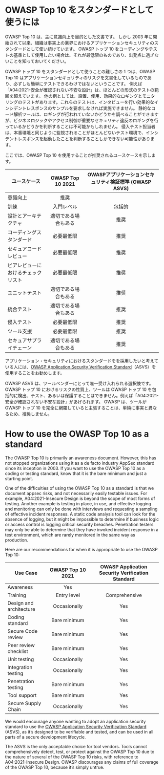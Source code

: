 # OWASP Top 10 をスタンダードとして使うには

OWASP Top 10 は、主に意識向上を目的とした文書です。
しかし 2003 年に開始されて以来、組織は事実上の業界におけるアプリケーションセキュリティのスタンダードとして使い続けています。
OWASP トップ 10 をコーディングやテストの基準として使用したい場合は、それが最低限のものであり、出発点に過ぎないことを知っておいてください。

OWASP トップ 10 をスタンダードとして使うことの難しさの 1 つは、OWASP Top 10 はアプリケーションセキュリティのリスクを文書化しているものであり、必ずしも簡単にテストできるわけではないということです。
例えば「A04:2021-安全が確認されない不安な設計」は、ほとんどの形式のテストの範囲を超えています。
他の例としては、設置、使用、効果的なロギングとモニタリングのテストがあります。これらのテストは、インタビューを行い効果的なインシデントレスポンスのサンプルを要求しなければ実施できません。
静的なコード解析ツールは、ロギングが行われていないかどうかを調べることができますが、ビジネスロジックやアクセス制御が重要なセキュリティ違反のロギングを行っているかどうかを判断することは不可能かもしれません。
侵入テスト担当者は、本番環境と同じように監視されることがほとんどないテスト環境で、インシデントレスポンスを起動したことを判断することしかできない可能性があります。

ここでは、OWASP Top 10 を使用することが推奨されるユースケースを示します。

| ユースケース                | OWASP Top 10 2021 | OWASPアプリケーションセキュリティ検証標準 (OWASP ASVS) |
|-------------------------|:-------------------:|:--------------------------------------------------:|
| 意識向上               | 推奨               |                                                  |
| 訓練                | 入門レベル       | 包括的                                    |
| 設計とアーキテクチャ | 適切である場合もある      | 推奨                                              |
| コーディングスタンダード         | 必要最低限      | 推奨                                              |
| セキュアコードレビュー      | 必要最低限      | 推奨                                              |
| ピアレビューにおけるチェックリスト   | 必要最低限      | 推奨                                              |
| ユニットテスト            | 適切である場合もある      | 推奨                                              |
| 統合テスト     | 適切である場合もある      | 推奨                                              |
| 侵入テスト     | 必要最低限      | 推奨                                              |
| ツール支援            | 必要最低限      | 推奨                                              |
| セキュアサプライチェーン     | 適切である場合もある      | 推奨                                              |

アプリケーション・セキュリティにおけるスタンダードをを採用したいと考えている人には、[OWASP Application Security Verification Standard](https://owasp.org/www-project-application-security-verification-standard/)（ASVS）を使用することをお勧めします。

OWASP ASVS は、ツールベンダーにとって唯一受け入れられる選択肢です。
OWASP トップ 10 におけるリスクの性質上、ツールは OWASP トップ 10 を包括的に検出、テスト、あるいは保護することはできません。例えば「A04:2021-安全が確認されない不安な設計」があげられます。
OWASP は、ツールが OWASP トップ 10 を完全に網羅していると主張することは、単純に事実と異なるため、推奨しません。

# How to use the OWASP Top 10 as a standard

The OWASP Top 10 is primarily an awareness document. However, this has
not stopped organizations using it as a de facto industry AppSec
standard since its inception in 2003. If you want to use the OWASP Top
10 as a coding or testing standard, know that it is the bare minimum and
just a starting point.

One of the difficulties of using the OWASP Top 10 as a standard is that
we document appsec risks, and not necessarily easily testable issues.
For example, A04:2021-Insecure Design is beyond the scope of most forms
of testing. Another example is testing in place, in use, and effective
logging and monitoring can only be done with interviews and requesting a
sampling of effective incident responses. A static code analysis tool
can look for the absence of logging, but it might be impossible to
determine if business logic or access control is logging critical
security breaches. Penetration testers may only be able to determine
that they have invoked incident response in a test environment, which
are rarely monitored in the same way as production.

Here are our recommendations for when it is appropriate to use the OWASP
Top 10:

| Use Case                | OWASP Top 10 2021 | OWASP Application Security Verification Standard |
|-------------------------|:-------------------:|:--------------------------------------------------:|
| Awareness               | Yes               |                                                  |
| Training                | Entry level       | Comprehensive                                    |
| Design and architecture | Occasionally      | Yes                                              |
| Coding standard         | Bare minimum      | Yes                                              |
| Secure Code review      | Bare minimum      | Yes                                              |
| Peer review checklist   | Bare minimum      | Yes                                              |
| Unit testing            | Occasionally      | Yes                                              |
| Integration testing     | Occasionally      | Yes                                              |
| Penetration testing     | Bare minimum      | Yes                                              |
| Tool support            | Bare minimum      | Yes                                              |
| Secure Supply Chain     | Occasionally      | Yes                                              |

We would encourage anyone wanting to adopt an application security
standard to use the [OWASP Application Security Verification Standard](https://owasp.org/www-project-application-security-verification-standard/)
(ASVS), as it’s designed to be verifiable and tested, and can be used in
all parts of a secure development lifecycle.

The ASVS is the only acceptable choice for tool vendors. Tools cannot
comprehensively detect, test, or protect against the OWASP Top 10 due to
the nature of several of the OWASP Top 10 risks, with reference to
A04:2021-Insecure Design. OWASP discourages any claims of full coverage
of the OWASP Top 10, because it’s simply untrue.